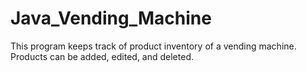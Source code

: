 # Java_Vending_Machine
This program keeps track of product inventory of a vending machine.  Products can be added, edited, and deleted.

